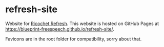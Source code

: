 # refresh-site

Website for [Ricochet Refresh](https://github.com/blueprint-freespeech/ricochet-refresh). This website is hosted on GitHub Pages at https://blueprint-freespeech.github.io/refresh-site/.

Favicons are in the root folder for compatibility, sorry about that.